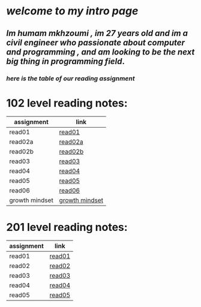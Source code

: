 # _**welcome to my intro page**_
## _**Im humam mkhzoumi , im 27 years old and im a civil engineer who passionate about computer and programming , and am looking to be the next big thing in programming field**_.



### _**here is the table of our reading assignment**_




# 102 level reading notes:  


| assignment            | link                                |
| -----------           | -----------                         |
| read01                | [read01](read01.md)                 |
| read02a               | [read02a](read02a.md)               |
| read02b               | [read02b](read02b.md)               |
| read03                | [read03](read03.md)                 |
| read04                | [read04](read04.md)                 |
| read05                | [read05](read05.md)                 |
| read06                | [read06](read06.md)                 |
| growth mindset        | [growth mindset](growth-mindset.md) |




# 201 level reading notes:


| assignment            | link                                   |
| -----------           | -----------                            |
| read01                | [read01](201/read01.md)                |
| read02                | [read02](201/read02.md)                |
| read03                | [read03](201/read03.md)                |
| read04                | [read04](201/read04.md)                |
| read05                | [read05](201/read05.md)                |













